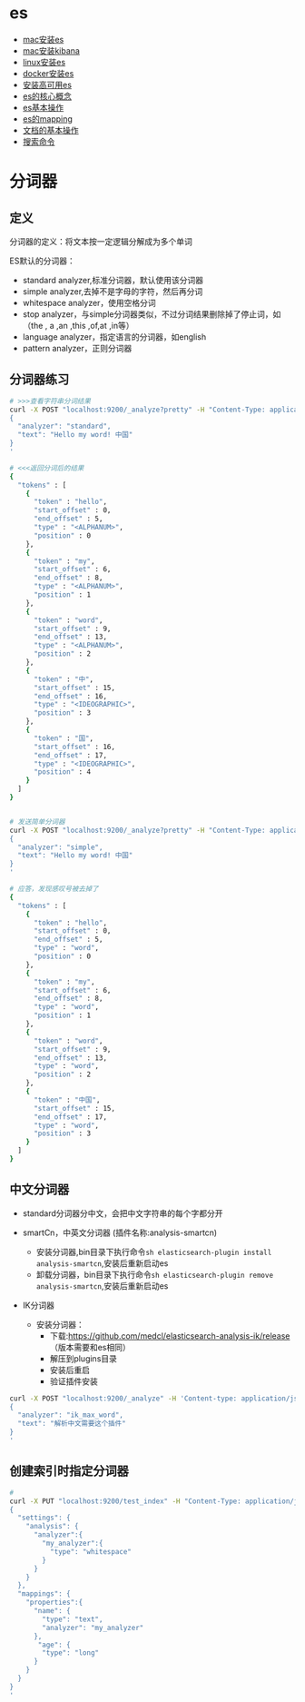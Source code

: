 # es

* [mac安装es](./content/install_mac.md)
* [mac安装kibana](./content/install_mac_kinba.md)
* [linux安装es](./content/install_linux.md)
* [docker安装es](./content/install_docker.md)
* [安装高可用es](./content/install_ha.md)
* [es的核心概念](./content/es_core.md)
* [es基本操作](./content/es_basic.md)
* [es的mapping](./content/mapping.md)
* [文档的基本操作](./content/document.md)
* [搜索命令](./content/search_cmd.md)
  

# 分词器

## 定义

分词器的定义：将文本按一定逻辑分解成为多个单词

ES默认的分词器：

* standard analyzer,标准分词器，默认使用该分词器
* simple analyzer,去掉不是字母的字符，然后再分词
* whitespace analyzer，使用空格分词
* stop analyzer，与simple分词器类似，不过分词结果删除掉了停止词，如（the , a ,an ,this ,of,at ,in等）
* language analyzer，指定语言的分词器，如english
* pattern analyzer，正则分词器


## 分词器练习

```bash 
# >>>查看字符串分词结果
curl -X POST "localhost:9200/_analyze?pretty" -H "Content-Type: application/json" -d '
{
  "analyzer": "standard",
  "text": "Hello my word! 中国"
}
'

# <<<返回分词后的结果
{
  "tokens" : [
    {
      "token" : "hello",
      "start_offset" : 0,
      "end_offset" : 5,
      "type" : "<ALPHANUM>",
      "position" : 0
    },
    {
      "token" : "my",
      "start_offset" : 6,
      "end_offset" : 8,
      "type" : "<ALPHANUM>",
      "position" : 1
    },
    {
      "token" : "word",
      "start_offset" : 9,
      "end_offset" : 13,
      "type" : "<ALPHANUM>",
      "position" : 2
    },
    {
      "token" : "中",
      "start_offset" : 15,
      "end_offset" : 16,
      "type" : "<IDEOGRAPHIC>",
      "position" : 3
    },
    {
      "token" : "国",
      "start_offset" : 16,
      "end_offset" : 17,
      "type" : "<IDEOGRAPHIC>",
      "position" : 4
    }
  ]
}


# 发送简单分词器
curl -X POST "localhost:9200/_analyze?pretty" -H "Content-Type: application/json" -d '
{
  "analyzer": "simple",
  "text": "Hello my word! 中国"
}
'

# 应答，发现感叹号被去掉了
{
  "tokens" : [
    {
      "token" : "hello",
      "start_offset" : 0,
      "end_offset" : 5,
      "type" : "word",
      "position" : 0
    },
    {
      "token" : "my",
      "start_offset" : 6,
      "end_offset" : 8,
      "type" : "word",
      "position" : 1
    },
    {
      "token" : "word",
      "start_offset" : 9,
      "end_offset" : 13,
      "type" : "word",
      "position" : 2
    },
    {
      "token" : "中国",
      "start_offset" : 15,
      "end_offset" : 17,
      "type" : "word",
      "position" : 3
    }
  ]
}


```

## 中文分词器

* standard分词器分中文，会把中文字符串的每个字都分开
* smartCn，中英文分词器 (插件名称:analysis-smartcn)
  * 安装分词器,bin目录下执行命令``sh elasticsearch-plugin install analysis-smartcn``,安装后重新启动es
  * 卸载分词器，bin目录下执行命令``sh elasticsearch-plugin remove analysis-smartcn``,安装后重新启动es

* IK分词器
  * 安装分词器：  
    * 下载:https://github.com/medcl/elasticsearch-analysis-ik/release （版本需要和es相同）
    * 解压到plugins目录
    * 安装后重启
    * 验证插件安装

```bash 
curl -X POST "localhost:9200/_analyze" -H 'Content-type: application/json' -d '
{
  "analyzer": "ik_max_word",
  "text": "解析中文需要这个插件"
}
'
```

## 创建索引时指定分词器

```bash 
# 
curl -X PUT "localhost:9200/test_index" -H "Content-Type: application/json" -d '
{
  "settings": {
    "analysis": {
      "analyzer":{
        "my_analyzer":{
          "type": "whitespace"
        }
      }
    }
  },
  "mappings": {
    "properties":{
      "name": {
        "type": "text",
        "analyzer": "my_analyzer"
      },
       "age": {
        "type": "long" 
      }
    }
  }
}
'

```